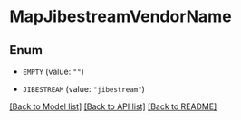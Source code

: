 # MapJibestreamVendorName

## Enum


* `EMPTY` (value: `""`)

* `JIBESTREAM` (value: `"jibestream"`)


[[Back to Model list]](../README.md#documentation-for-models) [[Back to API list]](../README.md#documentation-for-api-endpoints) [[Back to README]](../README.md)


